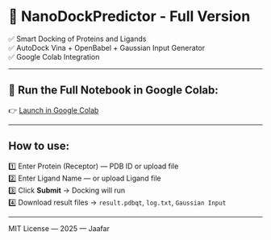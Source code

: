 # 🧬 NanoDockPredictor - Full Version

✅ Smart Docking of Proteins and Ligands  
✅ AutoDock Vina + OpenBabel + Gaussian Input Generator  
✅ Google Colab Integration  

---

## 🔗 Run the Full Notebook in Google Colab:

👉 [Launch in Google Colab](https://colab.research.google.com/drive/1xQOSRGNMVcALfc3aC9flchtJZfObQusQ8)

---

## How to use:

1️⃣ Enter Protein (Receptor) — PDB ID or upload file  
2️⃣ Enter Ligand Name — or upload Ligand file  
3️⃣ Click **Submit** → Docking will run  
4️⃣ Download result files → `result.pdbqt`, `log.txt`, `Gaussian Input`

---

MIT License — 2025 — Jaafar
